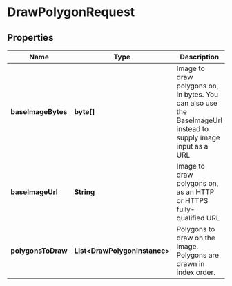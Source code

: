 
# DrawPolygonRequest

## Properties
Name | Type | Description | Notes
------------ | ------------- | ------------- | -------------
**baseImageBytes** | **byte[]** | Image to draw polygons on, in bytes.  You can also use the BaseImageUrl instead to supply image input as a URL |  [optional]
**baseImageUrl** | **String** | Image to draw polygons on, as an HTTP or HTTPS fully-qualified URL |  [optional]
**polygonsToDraw** | [**List&lt;DrawPolygonInstance&gt;**](DrawPolygonInstance.md) | Polygons to draw on the image.  Polygons are drawn in index order. |  [optional]



